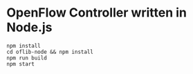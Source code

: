 OpenFlow Controller written in Node.js
======================================

    npm install
    cd oflib-node && npm install
    npm run build
    npm start
